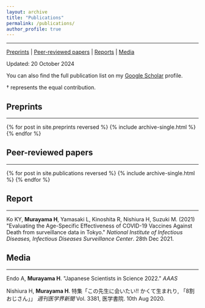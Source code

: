 ```yaml
---
layout: archive
title: "Publications"
permalink: /publications/
author_profile: true
---
```


***
[Preprints](#pp) | [Peer-reviewed papers](#pr) | [Reports](#rp) | [Media](#md)
<br>

Updated: 20 October 2024

You can also find the full publication list on my [Google Scholar](https://scholar.google.com/citations?user=Kl-eyskAAAAJ&hl=en) profile.

† represents the equal contribution.


## <a name="pp"></a>Preprints
***

{% for post in site.preprints reversed %}
  {% include archive-single.html %}
{% endfor %}

## <a name="pr"></a>Peer-reviewed papers
***

{% for post in site.publications reversed %}
  {% include archive-single.html %}
{% endfor %}

## <a name="rp"></a>Report
***

Ko KY, <b>Murayama H</b>, Yamasaki L, Kinoshita R, Nishiura H, Suzuki M. (2021) &quot;Evaluating the Age-Specific Effectiveness of COVID-19 Vaccines Against Death from surveillance data in Tokyo.&quot; <i>National Institute of Infectious Diseases, Infectious Diseases Surveillance Center</i>. 28th Dec 2021. <br/>
<a href="https://www.niid.go.jp/niid/ja/2019-ncov/2484-idsc/10873-covid19-65.html" target="_blank"><i class="fas fa-fw fa-link zoom" aria-hidden="true"></i></a>

## <a name="md"></a>Media
***

Endo A, <b>Murayama H</b>. &quot;Japanese Scientists in Science 2022.&quot; <i>AAAS</i> <br/>
<a href="https://www.asca-co.com/business/science/pdf_japanese_scientists/Science_2022.pdf" target="_blank"><i class="fas fa-fw fa-file-pdf zoom" aria-hidden="true"></i></a>

Nishiura H, <b>Murayama H</b>. 特集「この先生に会いたい!! かくて生まれり, 「8割おじさん」」 <i>週刊医学界新聞</i> Vol. 3381, 医学書院. 10th Aug 2020. <br/>
<a href="https://www.igaku-shoin.co.jp/paper/archive/y2020/PA03383_01" target="_blank"><i class="fas fa-fw fa-link zoom" aria-hidden="true"></i></a>